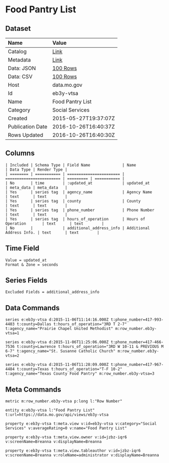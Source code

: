 # Food Pantry List

## Dataset

| Name | Value |
| :--- | :---- |
| Catalog | [Link](https://catalog.data.gov/dataset/food-pantry-list) |
| Metadata | [Link](https://data.mo.gov/api/views/eb3y-vtsa) |
| Data: JSON | [100 Rows](https://data.mo.gov/api/views/eb3y-vtsa/rows.json?max_rows=100) |
| Data: CSV | [100 Rows](https://data.mo.gov/api/views/eb3y-vtsa/rows.csv?max_rows=100) |
| Host | data.mo.gov |
| Id | eb3y-vtsa |
| Name | Food Pantry List |
| Category | Social Services |
| Created | 2015-05-27T19:37:07Z |
| Publication Date | 2016-10-26T16:40:37Z |
| Rows Updated | 2016-10-26T16:40:30Z |

## Columns

```ls
| Included | Schema Type | Field Name              | Name                     | Data Type | Render Type |
| ======== | =========== | ======================= | ======================== | ========= | =========== |
| No       | time        | :updated_at             | updated_at               | meta_data | meta_data   |
| Yes      | series tag  | agency_name             | Agency Name              | text      | text        |
| Yes      | series tag  | county                  | County                   | text      | text        |
| Yes      | series tag  | phone_number            | Phone Number             | text      | text        |
| Yes      | series tag  | hours_of_operation      | Hours of Operation       | text      | text        |
| No       |             | additional_address_info | Additional Address Info. | text      | text        |
```

## Time Field

```ls
Value = updated_at
Format & Zone = seconds
```

## Series Fields

```ls
Excluded Fields = additional_address_info
```

## Data Commands

```ls
series e:eb3y-vtsa d:2015-11-06T11:14:16.000Z t:phone_number=417-993-4403 t:county=Dallas t:hours_of_operation="3RD T 2-7" t:agency_name="Prairie Chapel United Methodist" m:row_number.eb3y-vtsa=1

series e:eb3y-vtsa d:2015-11-06T11:25:06.000Z t:phone_number=417-466-7536 t:county=Lawrence t:hours_of_operation="3RD W 10-11 & PREVIOUS M 6-7" t:agency_name="St. Susanne Catholic Church" m:row_number.eb3y-vtsa=2

series e:eb3y-vtsa d:2015-11-06T11:28:09.000Z t:phone_number=417-967-4484 t:county=Texas t:hours_of_operation="T-F 10-2" t:agency_name="Texas County Food Pantry" m:row_number.eb3y-vtsa=3
```

## Meta Commands

```ls
metric m:row_number.eb3y-vtsa p:long l:"Row Number"

entity e:eb3y-vtsa l:"Food Pantry List" t:url=https://data.mo.gov/api/views/eb3y-vtsa

property e:eb3y-vtsa t:meta.view v:id=eb3y-vtsa v:category="Social Services" v:averageRating=0 v:name="Food Pantry List"

property e:eb3y-vtsa t:meta.view.owner v:id=jzbz-iqr6 v:screenName=Breanna v:displayName=Breanna

property e:eb3y-vtsa t:meta.view.tableauthor v:id=jzbz-iqr6 v:screenName=Breanna v:roleName=administrator v:displayName=Breanna
```
